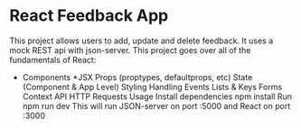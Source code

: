 # React Feedback App
This project allows users to add, update and delete feedback. It uses a mock REST api with json-server.
This project goes over all of the fundamentals of React:

* Components
*JSX
Props (proptypes, defaultprops, etc)
State (Component & App Level)
Styling
Handling Events
Lists & Keys
Forms
Context API
HTTP Requests
Usage
Install dependencies
npm install
Run
npm run dev
This will run JSON-server on port :5000 and React on port :3000

